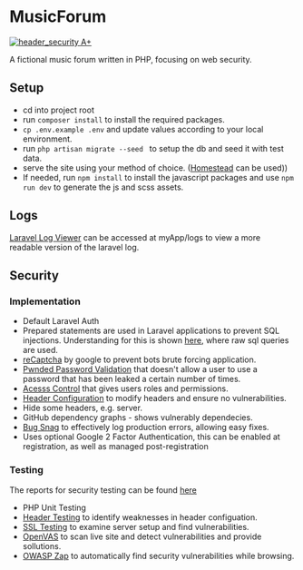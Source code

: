 # MusicForum

[![header_security A+](https://img.shields.io/badge/header_security-A+-green.svg)](https://schd.io/5NKy)

A fictional music forum written in PHP, focusing on web security.

## Setup

- cd into project root
- run ```composer install``` to install the required packages.
- ```cp .env.example .env``` and update values according to your local environment.
- run ```php artisan migrate --seed ``` to setup the db and seed it with test data.
- serve the site using your method of choice. ([Homestead](https://laravel.com/docs/5.5/homestead) can be used))
- If needed, run ```npm install``` to install the javascript packages and use ```npm run dev``` to generate the js and scss assets.

## Logs

[Laravel Log Viewer](https://github.com/rap2hpoutre/laravel-log-viewer) can be accessed at myApp/logs to view a more readable version of the laravel log.

## Security

### Implementation

- Default Laravel Auth
- Prepared statements are used in Laravel applications to prevent SQL injections. Understanding for this is shown [here](https://github.com/alexkearns/music-forum/blob/develop/app/Http/Controllers/HomeController.php#L105-L155), where raw sql queries are used.
- [reCaptcha](https://github.com/anhskohbo/no-captcha) by google to prevent bots brute forcing application.
- [Pwnded Password Validation](https://github.com/valorin/pwned-validator) that doesn't allow a user to use a password that has been leaked a certain number of times.
- [Acesss Control](https://github.com/JosephSilber/bouncer) that gives users roles and permissions.
- [Header Configuration](https://github.com/BePsvPT/secure-headers) to modify headers and ensure no vulnerabilities.
- Hide some headers, e.g. server.
- GitHub dependency graphs - shows vulnerably dependecies.
- [Bug Snag](https://www.bugsnag.com/) to effectively log production errors, allowing easy fixes.
- Uses optional Google 2 Factor Authentication, this can be enabled at registration, as well as managed post-registration

### Testing

The reports for security testing can be found [here](https://github.com/alexkearns/music-forum/tree/master/docs)

- PHP Unit Testing
- [Header Testing](https://schd.io/5NKy) to identify weaknesses in header configuation.
- [SSL Testing](https://www.ssllabs.com/) to examine server setup and find vulnerabilities.
- [OpenVAS](http://www.openvas.org/) to scan live site and detect vulnerabilities and provide sollutions.
- [OWASP Zap](https://www.owasp.org/index.php/OWASP_Zed_Attack_Proxy_Project) to automatically find security vulnerabilities while browsing.

